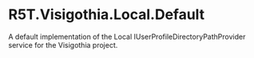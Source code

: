 # R5T.Visigothia.Local.Default
A default implementation of the Local IUserProfileDirectoryPathProvider service for the Visigothia project.
